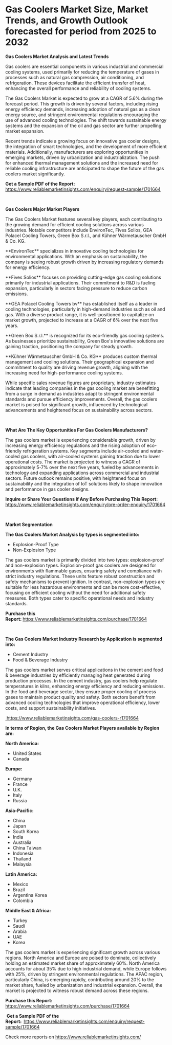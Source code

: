 <p><h1>Gas Coolers Market Size, Market Trends, and Growth Outlook forecasted for period from 2025 to 2032</h1></p><p><strong>Gas Coolers Market Analysis and Latest Trends</strong></p>
<p><p>Gas coolers are essential components in various industrial and commercial cooling systems, used primarily for reducing the temperature of gases in processes such as natural gas compression, air conditioning, and refrigeration. These devices facilitate the efficient transfer of heat, enhancing the overall performance and reliability of cooling systems.</p><p>The Gas Coolers Market is expected to grow at a CAGR of 5.6% during the forecast period. This growth is driven by several factors, including rising energy efficiency demands, increasing adoption of natural gas as a clean energy source, and stringent environmental regulations encouraging the use of advanced cooling technologies. The shift towards sustainable energy systems and the expansion of the oil and gas sector are further propelling market expansion.</p><p>Recent trends indicate a growing focus on innovative gas cooler designs, the integration of smart technologies, and the development of more efficient materials. Additionally, manufacturers are exploring opportunities in emerging markets, driven by urbanization and industrialization. The push for enhanced thermal management solutions and the increased need for reliable cooling infrastructure are anticipated to shape the future of the gas coolers market significantly.</p></p>
<p><strong>Get a Sample PDF of the Report:&nbsp;</strong> <a href="https://www.reliablemarketinsights.com/enquiry/request-sample/1701664?utm_campaign=2285&utm_medium=2&utm_source=Github&utm_content=ia&utm_term=19022025&utm_id=gas-coolers">https://www.reliablemarketinsights.com/enquiry/request-sample/1701664</a></p>
<p>&nbsp;</p>
<p><strong>Gas Coolers Major Market Players</strong></p>
<p><p>The Gas Coolers Market features several key players, each contributing to the growing demand for efficient cooling solutions across various industries. Notable competitors include EnvironTec, Fives Solios, GEA Polacel Cooling Towers, Green Box S.r.l., and Kühner Wärmetauscher GmbH & Co. KG.</p><p>**EnvironTec** specializes in innovative cooling technologies for environmental applications. With an emphasis on sustainability, the company is seeing robust growth driven by increasing regulatory demands for energy efficiency.</p><p>**Fives Solios** focuses on providing cutting-edge gas cooling solutions primarily for industrial applications. Their commitment to R&D is fueling expansion, particularly in sectors facing pressure to reduce carbon emissions.</p><p>**GEA Polacel Cooling Towers bv** has established itself as a leader in cooling technologies, particularly in high-demand industries such as oil and gas. With a diverse product range, it is well-positioned to capitalize on market growth, projected to increase at a CAGR of 6% over the next five years.</p><p>**Green Box S.r.l.** is recognized for its eco-friendly gas cooling systems. As businesses prioritize sustainability, Green Box's innovative solutions are gaining traction, positioning the company for steady growth.</p><p>**Kühner Wärmetauscher GmbH & Co. KG** produces custom thermal management and cooling solutions. Their geographical expansion and commitment to quality are driving revenue growth, aligning with the increasing need for high-performance cooling systems.</p><p>While specific sales revenue figures are proprietary, industry estimates indicate that leading companies in the gas cooling market are benefitting from a surge in demand as industries adapt to stringent environmental standards and pursue efficiency improvements. Overall, the gas coolers market is poised for significant growth, influenced by technological advancements and heightened focus on sustainability across sectors.</p></p>
<p>&nbsp;</p>
<p><strong>What Are The Key Opportunities For Gas Coolers Manufacturers?</strong></p>
<p><p>The gas coolers market is experiencing considerable growth, driven by increasing energy efficiency regulations and the rising adoption of eco-friendly refrigeration systems. Key segments include air-cooled and water-cooled gas coolers, with air-cooled systems gaining traction due to lower operational costs. The market is projected to witness a CAGR of approximately 5-7% over the next five years, fueled by advancements in technology and expanding applications across commercial and industrial sectors. Future outlook remains positive, with heightened focus on sustainability and the integration of IoT solutions likely to shape innovation and performance in gas cooler designs.</p></p>
<p><strong>Inquire or Share Your Questions If Any Before Purchasing This Report:</strong> <a href="https://www.reliablemarketinsights.com/enquiry/pre-order-enquiry/1701664?utm_campaign=2285&utm_medium=2&utm_source=Github&utm_content=ia&utm_term=19022025&utm_id=gas-coolers">https://www.reliablemarketinsights.com/enquiry/pre-order-enquiry/1701664</a></p>
<p>&nbsp;</p>
<p><strong>Market Segmentation</strong></p>
<p><strong>The Gas Coolers Market Analysis by types is segmented into:</strong></p>
<p><ul><li>Explosion-Proof Type</li><li>Non-Explosion Type</li></ul></p>
<p><p>The gas coolers market is primarily divided into two types: explosion-proof and non-explosion types. Explosion-proof gas coolers are designed for environments with flammable gases, ensuring safety and compliance with strict industry regulations. These units feature robust construction and safety mechanisms to prevent ignition. In contrast, non-explosion types are suitable for less hazardous environments and can be more cost-effective, focusing on efficient cooling without the need for additional safety measures. Both types cater to specific operational needs and industry standards.</p></p>
<p><strong>Purchase this Report:&nbsp;</strong><a href="https://www.reliablemarketinsights.com/purchase/1701664?utm_campaign=2285&utm_medium=2&utm_source=Github&utm_content=ia&utm_term=19022025&utm_id=gas-coolers">https://www.reliablemarketinsights.com/purchase/1701664</a></p>
<p>&nbsp;</p>
<p><strong>The Gas Coolers Market Industry Research by Application is segmented into:</strong></p>
<p><ul><li>Cement Industry</li><li>Food & Beverage Industry</li></ul></p>
<p><p>The gas coolers market serves critical applications in the cement and food & beverage industries by efficiently managing heat generated during production processes. In the cement industry, gas coolers help regulate temperatures in kilns, enhancing energy efficiency and reducing emissions. In the food and beverage sector, they ensure proper cooling of process gases to maintain product quality and safety. Both sectors benefit from advanced cooling technologies that improve operational efficiency, lower costs, and support sustainability initiatives.</p></p>
<p><a href="https://www.reliablemarketinsights.com/gas-coolers-r1701664?utm_campaign=2285&utm_medium=2&utm_source=Github&utm_content=ia&utm_term=19022025&utm_id=gas-coolers">&nbsp;https://www.reliablemarketinsights.com/gas-coolers-r1701664</a></p>
<p><strong>In terms of Region, the Gas Coolers Market Players available by Region are:</strong></p>
<p>
    <p> <strong> North America: </strong>
        <ul>
            <li>United States</li>
            <li>Canada</li>
        </ul>
        </p> 
    <p> <strong> Europe: </strong>
        <ul>
            <li>Germany</li>
            <li>France</li>
            <li>U.K.</li>
            <li>Italy</li>
            <li>Russia</li>
        </ul>
        </p> 
    <p> <strong> Asia-Pacific: </strong>
        <ul>
            <li>China</li>
            <li>Japan</li>
            <li>South Korea</li>
            <li>India</li>
            <li>Australia</li>
            <li>China Taiwan</li>
            <li>Indonesia</li>
            <li>Thailand</li>
            <li>Malaysia</li>
        </ul>
        </p> 
    <p> <strong> Latin America: </strong>
        <ul>
            <li>Mexico</li>
            <li>Brazil</li>
            <li>Argentina Korea</li>
            <li>Colombia</li>
        </ul>
        </p> 
    <p> <strong> Middle East & Africa: </strong>
        <ul>
            <li>Turkey</li>
            <li>Saudi</li>
            <li>Arabia</li>
            <li>UAE</li>
            <li>Korea</li>
        </ul>
    </p>
    </p>
<p><p>The gas coolers market is experiencing significant growth across various regions. North America and Europe are poised to dominate, collectively holding an estimated market share of approximately 60%. North America accounts for about 35% due to high industrial demand, while Europe follows with 25%, driven by stringent environmental regulations. The APAC region, particularly China, is emerging rapidly, contributing around 20% to the market share, fueled by urbanization and industrial expansion. Overall, the market is projected to witness robust demand across these regions.</p></p>
<p><strong>Purchase this Report: </strong><a href="https://www.reliablemarketinsights.com/purchase/1701664?utm_campaign=2285&utm_medium=2&utm_source=Github&utm_content=ia&utm_term=19022025&utm_id=gas-coolers">https://www.reliablemarketinsights.com/purchase/1701664</a></p>
<p>&nbsp;<strong>Get a Sample PDF of the Report:&nbsp;&nbsp;</strong><a href="https://www.reliablemarketinsights.com/enquiry/request-sample/1701664?utm_campaign=2285&utm_medium=2&utm_source=Github&utm_content=ia&utm_term=19022025&utm_id=gas-coolers">https://www.reliablemarketinsights.com/enquiry/request-sample/1701664</a></p>
<p><strong></strong></p>
<p>Check more reports on <a href="https://www.reliablemarketinsights.com/?utm_campaign=2285&utm_medium=2&utm_source=Github&utm_content=ia&utm_term=19022025&utm_id=gas-coolers">https://www.reliablemarketinsights.com/</a></p>